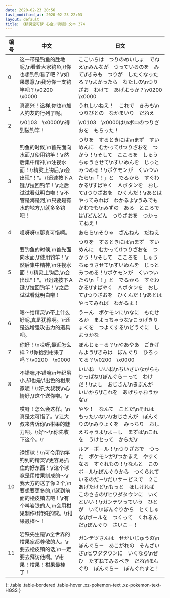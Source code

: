 ```yaml
---
date: 2020-02-23 20:56
last_modified_at: 2020-02-23 22:03
layout: default
title: 《精灵宝可梦 心金／魂银》文本 374
---
```

| 编号 | 中文 | 日文 |
| ---- | ---- | ---- |
| 0 | 这一带是钓鱼的胜地呢,\n看着大家钓鱼,\f你也想钓钓看了吧？\r如果愿意,\n我分你一支钓竿吧？\v0200　\x0000 | ここいらは　つりのめいしょ　でねえ\nみんなが　つっているのを　みて\fきみも　つりが　したくなったろ？\rよかったら　わたしの\nつりざお　わけて　あげようか？\v0200　\x0000 |
| 1 | 真高兴！这样,你也\n加入钓友的行列了呢。 | うれしいねえ！　これで　きみも\nつりびとの　なかまいり　だねえ |
| 2 | \v0103　\x0000\n得到破钓竿！ | \v0103　\x0000は\nボロのつりざおを　もらった！ |
| 3 | 钓鱼的时候,\n首先面向水面,\f使用钓竿！\r然后集中精神,\n注视水面！\r精灵上钩后,\n会出现“！”。\f迅速按下Ａ键,\f拉回钓竿！\r之后试试看就明白啦！\r不管是海是河,\n只要是有水的地方,\f就多多钓吧！ | つりを　するときには\nまず　すいめんに　むかって\fつりざおを　つかう！\rそして　こころを　しゅうちゅうさせて\nすいめんを　じっと　みつめる！\rポケモンが　くいついたら\n「！」と　でるから　すぐわかる\fすばやく　Ａボタンを　おして\fつりざおを　ひくんだ！\rあとは　やってみれば　わかるよ\rうみでも　かわでも\nみずの　ある　ところでは\fどんどん　つりざおを　つかってねえ！ |
| 4 | 哎呀呀\n那真可惜啊。 | あらら\nそりゃ　ざんねん　だねえ |
| 5 | 要钓鱼的时候,\n首先面向水面,\f使用钓竿！\r然后集中精神,\n注视水面！\r精灵上钩后,\n会出现“！”。\f迅速按下Ａ键,\f拉回钓竿！\r之后试试看就明白啦！ | つりを　するときには\nまず　すいめんに　むかって\fつりざおを　つかう！\rそして　こころを　しゅうちゅうさせて\nすいめんを　じっと　みつめる！\rポケモンが　くいついたら\n「！」と　でるから　すぐわかる\fすばやく　Ａボタンを　おして\fつりざおを　ひくんだ！\rあとは　やってみれば　わかるよ！ |
| 6 | 嗯～给精灵\n带上什么好呢,真是犹豫啊。\r还是选增强攻击力的道具吧。 | う－ん　ポケモンに\nなに　もたせるか　まよっちゃうな\rこうげきりょくを　つよくする\nどうぐに　しようかな |
| 7 | 你好！\n哎呀,最近怎么样？\f你拾到柑果了吗？\v0200　\x0000 | ぼんじゅ－る？\nやあやあ　ごきげんよう\fきみは　ぼんぐり　ひろってる？\v0200　\x0000 |
| 8 | 不错嘛,不错嘛\n年纪虽小,却也是\f出色的柑果家呢！\r好,大叔我\n心情好,\f这个送你啦。\r | いいね　いいね\nちいさいながらも　りっぱな\fぼんぐら－って　わけだ！\rよし　おじさん\nきぶんが　いいから\fこれを　あげちゃおうかな\r |
| 9 | 哎呀！怎么会这样。\n真是太可惜了。\r让大叔来告诉你\n柑果的魅力吧。\r好～\n你先收下这个。\r | やや！　なんて　ことだ\nそれは　もったいない\rおじさんが　ぼんぐりの\nみりょくを　みっちり　おしえちゃうよ\rよ－し　まずは\nこれを　うけとって　からだ\r |
| 10 | 诱饵球！\n可令用钓竿钓到的精灵\f更容易抓住的好东西！\r这个球竟是用柑果制成的～\r我大方的送了你２个,\n要想要更多的,\f就到前面的桧皮镇去吧！\r有个叫岩铁的人,\n会用柑果制作\f特殊的球。\r柑果最棒～！ | ルア－ボ－ル！\nつりざおで　つった　ポケモンが\fつかまえ　やすくなる　すぐれもの！\rなんと　この　ボ－ル\nぼんぐりから　つくられて　いるのだ－\rだいサ－ビスで　２こ　あげたけど\nもっと　ほしければ　このさきの\fヒワダタウンに　いくといい！\rガンテツっていう　ひとが　いて\nぼんぐりから　とくしゅな\fボ－ルを　つくって　くれるんだ\rぼんぐり　さいこ－！ |
| 11 | 岩铁先生是\n全世界的柑果家都尊敬的人。\r要去桧皮镇的话,\n一定要去拜访他啊。\f柑果！柑果！柑果最棒了！ | ガンテツさんは　せかいじゅうの\nぼんぐら－　あこがれの　そんざいさ\rヒワダタウンに　いくなら\nぜひ　たずねてみるべき　だね\fぼんぐり　ぼんぐら－　ぼんぐれすと！ |
{: .table .table-bordered .table-hover .xz-pokemon-text .xz-pokemon-text-HGSS }